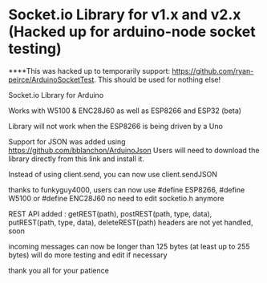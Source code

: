 # Socket.io Library for v1.x and v2.x (Hacked up for arduino-node socket testing)
****This was hacked up to temporarily support: https://github.com/ryan-peirce/ArduinoSocketTest. This should be used for nothing else!



Socket.io Library for Arduino

Works with W5100 & ENC28J60 as well as ESP8266 and ESP32 (beta)

Library will not work when the ESP8266 is being driven by a Uno

Support for JSON was added using https://github.com/bblanchon/ArduinoJson
Users will need to download the library directly from this link and install it.

Instead of using client.send, you can now use client.sendJSON


thanks to funkyguy4000, users can now use #define ESP8266, #define W5100 or #define ENC28J60
no need to edit socketio.h anymore

REST API added : getREST(path), postREST(path, type, data), putREST(path, type, data), deleteREST(path)
headers are not yet handled, soon

incoming messages can now be longer than 125 bytes (at least up to 255 bytes)
will do more testing and edit if necessary

thank you all for your patience
